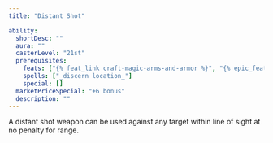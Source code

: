 ```yaml
---
title: "Distant Shot"

ability:
  shortDesc: ""
  aura: ""
  casterLevel: "21st"
  prerequisites:
    feats: ["{% feat_link craft-magic-arms-and-armor %}", "{% epic_feat_link craft-epic-magic-arms-and-armor %}"]
    spells: ["_discern location_"]
    special: []
  marketPriceSpecial: "+6 bonus"
  description: ""
---
```

A distant shot weapon can be used against any target within line of sight at no penalty for range.


